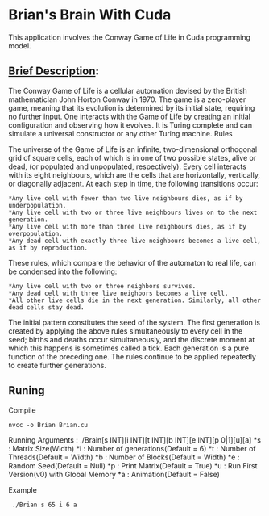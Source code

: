 # Brian's Brain With Cuda
This application involves the Conway Game of Life in Cuda programming model.

## [Brief Description](https://en.wikipedia.org/wiki/Brian%27s_Brain):
The Conway Game of Life is a cellular automation devised by the British mathematician John Horton Conway in 1970.
The game is a zero-player game, meaning that its evolution is determined by its initial state, requiring no further input.
One interacts with the Game of Life by creating an initial configuration and observing how it evolves.
It is Turing complete and can simulate a universal constructor or any other Turing machine.
Rules

The universe of the Game of Life is an infinite, two-dimensional orthogonal grid of square cells, each of which is in one of two possible states, alive or dead, (or populated and unpopulated, respectively). Every cell interacts with its eight neighbours, which are the cells that are horizontally, vertically, or diagonally adjacent. At each step in time, the following transitions occur:

    *Any live cell with fewer than two live neighbours dies, as if by underpopulation.
    *Any live cell with two or three live neighbours lives on to the next generation.
    *Any live cell with more than three live neighbours dies, as if by overpopulation.
    *Any dead cell with exactly three live neighbours becomes a live cell, as if by reproduction.

These rules, which compare the behavior of the automaton to real life, can be condensed into the following:

    *Any live cell with two or three neighbors survives.
    *Any dead cell with three live neighbors becomes a live cell.
    *All other live cells die in the next generation. Similarly, all other dead cells stay dead.

The initial pattern constitutes the seed of the system. The first generation is created by applying the above rules simultaneously to every cell in the seed; births and deaths occur simultaneously, and the discrete moment at which this happens is sometimes called a tick. Each generation is a pure function of the preceding one. The rules continue to be applied repeatedly to create further generations.

## Runing
Compile
```
nvcc -o Brian Brian.cu
```
Running Arguments : ./Brain[s INT][i INT][t INT][b INT][e INT][p 0|1][u][a]
  *s : Matrix Size(Width)
  *i : Number of generations(Default = 6)
  *t : Number of Threads(Default = Width)
  *b : Number of Blocks(Default = Width)
  *e : Random Seed(Default = Null)
  *p : Print Matrix(Default = True)
  *u : Run First Version(v0) with Global Memory
  *a : Animation(Default = False)

Example
```
 ./Brian s 65 i 6 a
```
